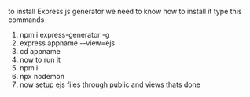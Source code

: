 to install Express js generator we need to know how to install it
type this commands
1. npm i express-generator -g
2. express appname --view=ejs
3. cd appname
4. now to run it
5. npm i
6. npx nodemon
7. now setup ejs files through public and views thats done 